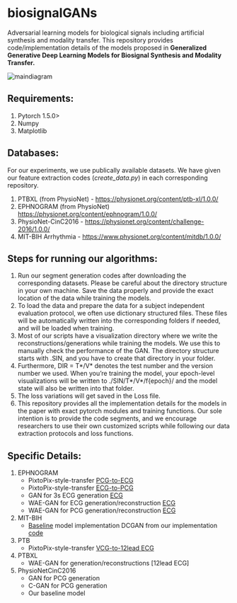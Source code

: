 # biosignalGANs
Adversarial learning models for biological signals including artificial synthesis and modality transfer. This repository provides code/implementation details of the models proposed in **Generalized Generative Deep Learning Models for Biosignal Synthesis and Modality Transfer.** 

![maindiagram](https://user-images.githubusercontent.com/19911856/197334132-fd593419-1e66-4bd7-b89b-4f23e613d6a1.png)

## Requirements:
1. Pytorch 1.5.0>
2. Numpy
3. Matplotlib 

## Databases: 
For our experiments, we use publically available datasets. We have given our feature extraction codes (*create_data.py*) in each corresponding repository. 
1. PTBXL (from PhysioNet) - https://physionet.org/content/ptb-xl/1.0.0/
2. EPHNOGRAM (from PhysioNet) https://physionet.org/content/ephnogram/1.0.0/
3. PhysioNet-CinC2016 - https://physionet.org/content/challenge-2016/1.0.0/
4. MIT-BIH Arrhythmia - https://www.physionet.org/content/mitdb/1.0.0/

## Steps for running our algorithms:
1. Run our segment generation codes after downloading the corresponding datasets. Please be careful about the directory structure in your own machine. Save the data properly and provide the exact location of the data while training the models. 
2. To load the data and prepare the data for a subject independent evaluation protocol, we often use dictionary structured files. These files will be automatically written into the corresponding folders if needed, and will be loaded when training. 
3. Most of our scripts have a visualization directory where we write the reconstructions/generations while training the models. We use this to manually check the performance of the GAN. The directory structure starts with .SIN, and you have to create that directory in your folder. 
4. Furthermore, DIR = T*/V* denotes the test number and the version number we used. When you’re training the model, your epoch-level visualizations will be written to ./SIN/T*/V*/f{epoch}/ and the model state will also be written into that folder. 
5. The loss variations will get saved in the Loss file. 
6. This repository provides all the implementation details for the models in the paper with exact pytorch modules and training functions. Our sole intention is to provide the code segments, and we encourage researchers to use their own customized scripts while following our data extraction protocols and loss functions. 

## Specific Details:
1. EPHNOGRAM
   - PixtoPix-style-transfer [PCG-to-ECG](./EPHNOGRAM/pcg_to_ecg.py)
   - PixtoPix-style-transfer [ECG-to-PCG](./EPHNOGRAM/ecg_to_pcg.py)
   - GAN for 3s ECG generation [ECG](./EPHNOGRAM/ecg_to_pcg.py)
   - WAE-GAN for ECG generation/reconstruction [ECG](./EPHNOGRAM/ecg_to_pcg.py)
   - WAE-GAN for PCG generation/reconstruction [ECG](./EPHNOGRAM/ecg_to_pcg.py)
2. MIT-BIH
   - [Baseline](https://www.sciencedirect.com/science/article/pii/S0925231220306615) model implementation DCGAN from  our implementation [code](./MIT-BIH/baseline.py)
3. PTB
   - PixtoPix-style-transfer [VCG-to-12lead ECG](./PTB/vcg_to_12ecg.py)
4. PTBXL
   - WAE-GAN for generation/reconstructions [12lead ECG]
5. PhysioNetCinC2016
   - GAN for PCG generation 
   - C-GAN for PCG generation
   - Our baseline model 
   
